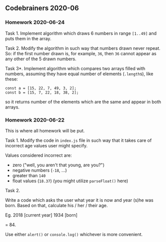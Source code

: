 
## Codebrainers 2020-06

### Homework 2020-06-24

Task 1.
Implement algorithm which draws 6 numbers in range `[1..49]`
and puts them in the array.

Task 2.
Modify the algorithm in such way that numbers drawn never repeat.
So: if the first number drawn is, for example, `36`, then `36` cannot
appear as any other of the 5 drawn numbers.

Task 3*.
Implement algorithm which compares two arrays filled with numbers,
assuming they have equal number of elements (`.length`s), like these:
```
const a = [15, 22, 7, 49, 3, 2];
const b = [15, 7, 22, 18, 38, 2];
``` 
so it returns number of the elements which are the same and appear in
both arrays.


### Homework 2020-06-22

This is where all homework will be put.

Task 1. Modify the code in `index.js` file in such way that
it takes care of incorrect age values user might specify.

Values considered incorrect are: 
* zero ("well, you aren't that young, are you?")
* negative numbers (`-18`, ...)
* greater than `140`
* float values (`18.37`) (you might utilize `parseFloat()` here)

Task 2.

Write a code which asks the user what year it is now and year
(s)he was born. Based on that, calculate his / her / their age.

Eg.
2018 [current year]
1934 [born]

= 84.

Use either `alert()` or `console.log()` whichever is more
convenient.